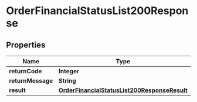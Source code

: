 

# OrderFinancialStatusList200Response

## Properties

Name | Type | Description | Notes
------------ | ------------- | ------------- | -------------
**returnCode** | **Integer** |  |  [optional]
**returnMessage** | **String** |  |  [optional]
**result** | [**OrderFinancialStatusList200ResponseResult**](OrderFinancialStatusList200ResponseResult.md) |  |  [optional]




